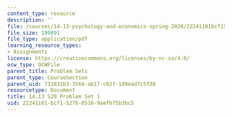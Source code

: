 ```yaml
---
content_type: resource
description: ''
file: /courses/14-13-psychology-and-economics-spring-2020/22241101bcf1527b05169aefb75b3bc5_MIT14_13s20_pset1.pdf
file_size: 199891
file_type: application/pdf
learning_resource_types:
- Assignments
license: https://creativecommons.org/licenses/by-nc-sa/4.0/
ocw_type: OCWFile
parent_title: Problem Sets
parent_type: CourseSection
parent_uid: 731831b3-3564-ab17-c02f-1d9ead7c5f30
resourcetype: Document
title: 14.13 S20 Problem Set 1
uid: 22241101-bcf1-527b-0516-9aefb75b3bc5
---
```

